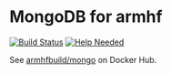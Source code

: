 # MongoDB for armhf

[![Build Status](https://drone.thisone.rocks/api/badges/armhf-docker-library/mongo/status.svg)](https://drone.thisone.rocks/armhf-docker-library/mongo) [![Help Needed](https://img.shields.io/badge/help-needed!-orange.svg)](https://github.com/armhf-docker-library/mongo/issues?q=is%3Aissue+is%3Aopen+label%3A%22help+wanted%22)

See [armhfbuild/mongo](https://hub.docker.com/r/armhfbuild/mongo/) on Docker Hub.
